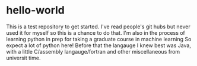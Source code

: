 # hello-world
This is a test repository to get started.
I've read people's git hubs but never used it for myself so this is a chance to do that. 
I'm also in the process of learning python in prep for taking a graduate course in machine learning
So expect a lot of python here!
Before that the langauge I knew best was Java, with a little C/assembly langauge/fortran and other miscellaneous from 
universit time.
